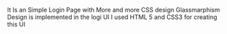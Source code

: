 It Is an Simple Login Page with More and more CSS design
Glassmarphism Design is implemented in the logi UI
I used HTML 5 and CSS3 for creating this UI
